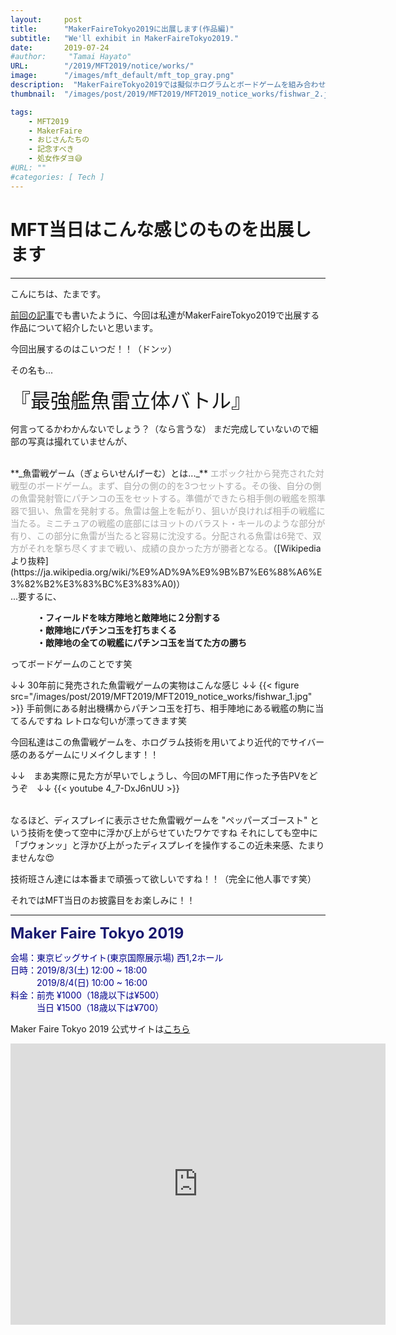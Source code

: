 ```yaml
---
layout:     post
title:      "MakerFaireTokyo2019に出展します(作品編)"
subtitle:   "We'll exhibit in MakerFaireTokyo2019."
date:       2019-07-24
#author:     "Tamai Hayato"
URL:        "/2019/MFT2019/notice/works/"
image:      "/images/mft_default/mft_top_gray.png"
description:  "MakerFaireTokyo2019では擬似ホログラムとボードゲームを組み合わせた作品を展示します！"
thumbnail:  "/images/post/2019/MFT2019/MFT2019_notice_works/fishwar_2.jpg"

tags:
    - MFT2019
    - MakerFaire
    - おじさんたちの
    - 記念すべき
    - 処女作ダヨ😅
#URL: ""
#categories: [ Tech ]
---
```



# MFT当日はこんな感じのものを出展します
*****

こんにちは、たまです。

[前回の記事](/site/post/mft2019_notice_place/)でも書いたように、今回は私達がMakerFaireTokyo2019で出展する作品について紹介したいと思います。

今回出展するのはこいつだ！！（ドンッ）

<!-- {{< figure src="/images/post/2019/MFT2019/MFT2019_notice_works/fishwar_1.jpg" >}}
{{< figure src="/images/post/2019/MFT2019/MFT2019_notice_works/fishwar_2.jpg" >}} -->

その名も...

<font size="6"> 『最強艦魚雷立体バトル』</font>

何言ってるかわかんないでしょう？（なら言うな）
まだ完成していないので細部の写真は撮れていませんが、

<br>
**_魚雷戦ゲーム（ぎょらいせんげーむ）とは..._**
<font color="#a9a9a9">エポック社から発売された対戦型のボードゲーム。まず、自分の側の的を3つセットする。その後、自分の側の魚雷発射管にパチンコの玉をセットする。準備ができたら相手側の戦艦を照準器で狙い、魚雷を発射する。魚雷は盤上を転がり、狙いが良ければ相手の戦艦に当たる。ミニチュアの戦艦の底部にはヨットのバラスト・キールのような部分が有り、この部分に魚雷が当たると容易に沈没する。分配される魚雷は6発で、双方がそれを撃ち尽くすまで戦い、成績の良かった方が勝者となる。</font>（[Wikipedia より抜粋](https://ja.wikipedia.org/wiki/%E9%AD%9A%E9%9B%B7%E6%88%A6%E3%82%B2%E3%83%BC%E3%83%A0)）

<br>
...要するに、

　　　**・フィールドを味方陣地と敵陣地に２分割する**<br>
　　　**・敵陣地にパチンコ玉を打ちまくる**<br>
　　　**・敵陣地の全ての戦艦にパチンコ玉を当てた方の勝ち**<br>

ってボードゲームのことです笑

↓↓ 30年前に発売された魚雷戦ゲームの実物はこんな感じ ↓↓
{{< figure src="/images/post/2019/MFT2019/MFT2019_notice_works/fishwar_1.jpg" >}}
手前側にある射出機構からパチンコ玉を打ち、相手陣地にある戦艦の駒に当てるんですね
レトロな匂いが漂ってきます笑

今回私達はこの魚雷戦ゲームを、ホログラム技術を用いてより近代的でサイバー感のあるゲームにリメイクします！！

↓↓　まあ実際に見た方が早いでしょうし、今回のMFT用に作った予告PVをどうぞ　↓↓
{{< youtube 4_7-DxJ6nUU >}}

<br>
なるほど、ディスプレイに表示させた魚雷戦ゲームを "ペッパーズゴースト" という技術を使って空中に浮かび上がらせていたワケですね
それにしても空中に「ブウォンッ」と浮かび上がったディスプレイを操作するこの近未来感、たまりませんな😍

技術班さん達には本番まで頑張って欲しいですね！！（完全に他人事です笑）

それではMFT当日のお披露目をお楽しみに！！


*****


<font size="5" style="color: #191970"><strong>Maker Faire Tokyo 2019 </strong></font>

<span style="color: #00008b">
会場：東京ビッグサイト(東京国際展示場) 西1,2ホール<br>
日時：2019/8/3(土) 12:00 ~ 18:00<br>
　　　2019/8/4(日) 10:00 ~ 16:00<br>
料金：前売 ¥1000（18歳以下は¥500）<br>
　　　当日 ¥1500（18歳以下は¥700）<br>
</span>

Maker Faire Tokyo 2019 公式サイトは[こちら](https://makezine.jp/event/mft2019/)

<iframe src="https://www.google.com/maps/embed?pb=!1m18!1m12!1m3!1d3036.252335944826!2d139.79220751082184!3d35.629796762478506!2m3!1f0!2f0!3f0!3m2!1i1024!2i768!4f13.1!3m3!1m2!1s0x601889dc629d1e7b%3A0xa4d1509a76045a01!2z5p2x5Lqs44OT44OD44Kw44K144Kk44OI!5e0!3m2!1sja!2sjp!4v1590041936669!5m2!1sja!2sjp" width="600" height="450" frameborder="0" style="border:0;" allowfullscreen="" aria-hidden="false" tabindex="0"></iframe>
